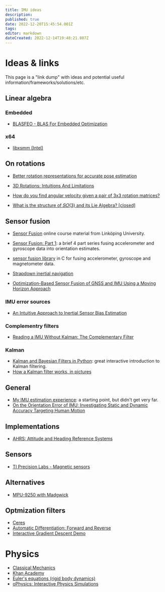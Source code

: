 ```yaml
---
title: IMU ideas
description: 
published: true
date: 2022-12-20T15:45:54.001Z
tags: 
editor: markdown
dateCreated: 2022-12-14T19:48:21.807Z
---
```


# Ideas & links

This page is a "link dump" with ideas and potential useful information/frameworks/solutions/etc.

## Linear algebra

### Embedded
* [BLASFEO - BLAS For Embedded Optimization](https://github.com/giaf/blasfeo)

### x64
* [libxsmm (Intel)](https://libxsmm.readthedocs.io/en/latest/)

## On rotations

* [Better rotation representations for accurate pose estimation](https://towardsdatascience.com/better-rotation-representations-for-accurate-pose-estimation-e890a7e1317f)
* [3D Rotations: Intuitions And Limitations](https://towardsdatascience.com/3d-rotations-intuitions-and-limitations-f3ae2122fe23)

* [How do you find angular velocity given a pair of 3x3 rotation matrices?](https://math.stackexchange.com/questions/668866/how-do-you-find-angular-velocity-given-a-pair-of-3x3-rotation-matrices)
* [What is the structure of 𝑆𝑂(3) and its Lie Algebra? [closed]](https://mathoverflow.net/questions/81247/what-is-the-structure-of-so3-and-its-lie-algebra/81249#81249)

## Sensor fusion

* [Sensor Fusion](https://sensorfusion.se/) online course material from Linköping University.
* [Sensor Fusion: Part 1](https://telesens.co/2017/04/27/sensor-fusion-part-1/): a brief 4 part series fusing accelerometer and gyroscope data into orientation estimates.
* [sensor fusion library](https://github.com/xioTechnologies/Fusion) in C for fusing accelerometer, gyroscope and magnetometer data.
* [Strapdown inertial navigation](https://rotations.berkeley.edu/strapdown-inertial-navigation/)

* [Optimization-Based Sensor Fusion of GNSS and IMU Using a Moving Horizon Approach](https://cdn.syscop.de/publications/Girrbach2017.pdf)

### IMU error sources

* [An Intuitive Approach to Inertial Sensor Bias Estimation](https://www.hindawi.com/journals/ijno/2013/762758/)


### Complementry filters

* [Reading a IMU Without Kalman: The Complementary Filter](https://pieter-jan.com/node/11)

### Kalman

* [Kalman and Bayesian Filters in Python](https://github.com/rlabbe/Kalman-and-Bayesian-Filters-in-Python): great interactive introduction to Kalman filtering.
* [How a Kalman filter works, in pictures](https://www.bzarg.com/p/how-a-kalman-filter-works-in-pictures/)

## General

* [My IMU estimation experience](https://sites.google.com/site/myimuestimationexperience/home): a starting point, but didn't get very far.
* [On the Orientation Error of IMU: Investigating Static and Dynamic Accuracy Targeting Human Motion](https://www.researchgate.net/publication/307969925_On_the_Orientation_Error_of_IMU_Investigating_Static_and_Dynamic_Accuracy_Targeting_Human_Motion)

## Implementations

* [AHRS: Attitude and Heading Reference Systems](https://ahrs.readthedocs.io/en/latest/)

## Sensors

* [TI Precision Labs - Magnetic sensors](https://training.ti.com/ti-precision-labs-magnetic-sensors)

## Alternatives

* [MPU-9250 with Madgwick](https://github.com/kriswiner/MPU9250)

## Optmization filters

* [Ceres](https://github.com/ceres-solver/ceres-solver)
* [Automatic Differentiation: Forward and Reverse](https://jingnanshi.com/blog/autodiff.html)
* [Interactive Gradient Descent Demo](https://blog.skz.dev/gradient-descent)

# Physics

* [Classical Mechanics](https://ocw.mit.edu/courses/8-01sc-classical-mechanics-fall-2016/pages/assignments/)
* [Khan Academy](https://www.khanacademy.org/science/physics)
* [Euler's equations (rigid body dynamics)](https://en.wikipedia.org/wiki/Euler%27s_equations_(rigid_body_dynamics))
* [oPhysics: Interactive Physics Simulations](https://ophysics.com/k.html)
